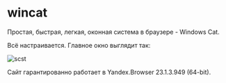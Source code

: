 # wincat

Простая, быстрая, легкая, оконная система в браузере - Windows Cat.

Всё настраивается. Главное окно выглядит так:

![scst](https://user-images.githubusercontent.com/10297748/223422084-12a4e26b-28ac-4eb6-adcd-b89b23e2df5e.png)

Сайт гарантированно работает в Yandex.Browser 23.1.3.949 (64-bit).

